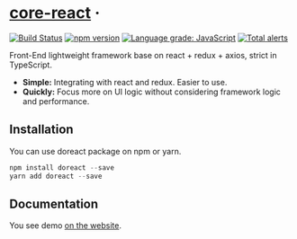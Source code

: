 # [core-react](https://www.vocowone.com/) &middot;

[![Build Status](https://travis-ci.com/vocoWone/core-react.svg?branch=master)](https://travis-ci.com/vocoWone/core-react)
[![npm version](https://img.shields.io/npm/v/doreact.svg?style=flat)](https://www.npmjs.com/package/doReact)
[![Language grade: JavaScript](https://img.shields.io/lgtm/grade/javascript/g/vocoWone/core-react.svg?logo=lgtm&logoWidth=18)](https://lgtm.com/projects/g/vocoWone/core-react/context:javascript)
[![Total alerts](https://img.shields.io/lgtm/alerts/g/vocoWone/core-react.svg?logo=lgtm&logoWidth=18)](https://lgtm.com/projects/g/vocoWone/core-react/alerts/)

Front-End lightweight framework base on react + redux + axios, strict in TypeScript.

- **Simple:** Integrating with react and redux. Easier to use.
- **Quickly:** Focus more on UI logic without considering framework logic and performance.

## Installation

You can use doreact package on npm or yarn.

```javascript
npm install doreact --save
yarn add doreact --save
```

## Documentation

You see demo [on the website](http://www.vocowone.com:3003).
